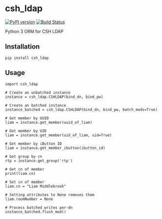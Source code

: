 # csh_ldap

[![PyPI version](https://badge.fury.io/py/csh_ldap.svg)](https://badge.fury.io/py/csh_ldap)
[![Build Status](https://travis-ci.org/liam-middlebrook/csh_ldap.svg?branch=master)](https://travis-ci.org/liam-middlebrook/csh_ldap)

Python 3 ORM for CSH LDAP


## Installation

`pip install csh_ldap`


## Usage

```
import csh_ldap

# Create an unbatched instance
instance = csh_ldap.CSHLDAP(bind_dn, bind_pw)

# Create an batched instance
instance_batched = csh_ldap.CSHLDAP(bind_dn, bind_pw, batch_mods=True)

# Get member by UUID
liam = instance.get_member(uuid_of_liam)

# Get member by UID
liam = instance.get_member(uid_of_liam, uid=True)

# Get member by iButton ID
liam = instance.get_member_ibutton(ibutton_id)

# Get group by cn
rtp = instance.get_group('rtp')

# Get cn of member
print(liam.cn)

# Set cn of member
liam.cn = "Liam Middlebrook"

# Setting attributes to None removes them
liam.roomNumber = None

# Process batched writes per-dn
instance_batched.flush_mod()
```
